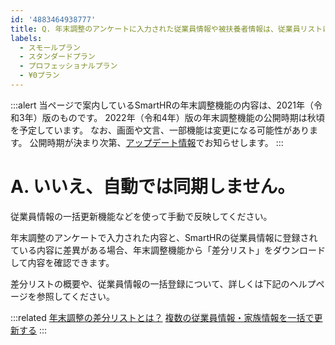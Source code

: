 ```yaml
---
id: '4883464938777'
title: Q. 年末調整のアンケートに入力された従業員情報や被扶養者情報は、従業員リストに自動で同期されますか？
labels:
  - スモールプラン
  - スタンダードプラン
  - プロフェッショナルプラン
  - ¥0プラン
---
```

:::alert
当ページで案内しているSmartHRの年末調整機能の内容は、2021年（令和3年）版のものです。
2022年（令和4年）版の年末調整機能の公開時期は秋頃を予定しています。
なお、画面や文言、一部機能は変更になる可能性があります。
公開時期が決まり次第、[アップデート情報](https://smarthr.jp/update)でお知らせします。
:::

# A. いいえ、自動では同期しません。

従業員情報の一括更新機能などを使って手動で反映してください。

年末調整のアンケートで入力された内容と、SmartHRの従業員情報に登録されている内容に差異がある場合、年末調整機能から「差分リスト」をダウンロードして内容を確認できます。

差分リストの概要や、従業員情報の一括登録について、詳しくは下記のヘルプページを参照してください。

:::related
[年末調整の差分リストとは？](https://knowledge.smarthr.jp/hc/ja/articles/360035370213)
[複数の従業員情報・家族情報を一括で更新する](https://knowledge.smarthr.jp/hc/ja/articles/360026265333)
:::
